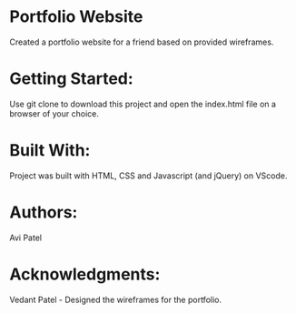 # Portfolio Website

Created a portfolio website for a friend based on provided wireframes.

# Getting Started:

Use git clone to download this project and open the index.html file on a browser of your choice.

# Built With:

Project was built with HTML, CSS and Javascript (and jQuery) on VScode. 

# Authors:

Avi Patel

# Acknowledgments:

Vedant Patel - Designed the wireframes for the portfolio.
